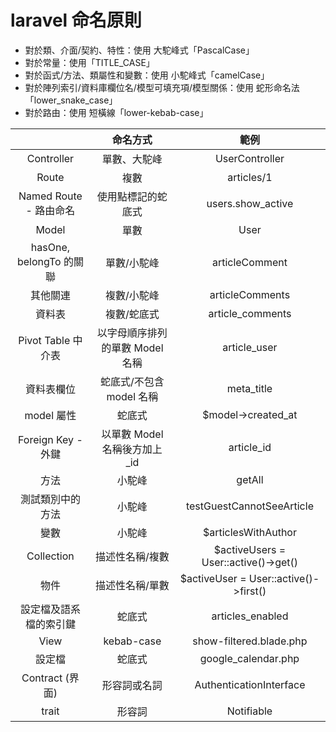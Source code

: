 # laravel 命名原則

- 對於類、介面/契約、特性：使用 大駝峰式「PascalCase」
- 對於常量：使用「TITLE_CASE」
- 對於函式/方法、類屬性和變數：使用 小駝峰式「camelCase」
- 對於陣列索引/資料庫欄位名/模型可填充項/模型關係：使用 蛇形命名法「lower_snake_case」
- 對於路由：使用 短橫線「lower-kebab-case」

|                         |            命名方式             |                 範例                  |
| :---------------------: | :-----------------------------: | :-----------------------------------: |
|       Controller        |          單數、大駝峰           |            UserController             |
|          Route          |              複數               |              articles/1               |
| Named Route - 路由命名  |       使用點標記的蛇底式        |           users.show_active           |
|          Model          |              單數               |                 User                  |
| hasOne, belongTo 的關聯 |           單數/小駝峰           |            articleComment             |
|        其他關連         |           複數/小駝峰           |            articleComments            |
|         資料表          |           複數/蛇底式           |           article_comments            |
|   Pivot Table 中介表    | 以字母順序排列的單數 Model 名稱 |             article_user              |
|       資料表欄位        |    蛇底式/不包含 model 名稱     |              meta_title               |
|       model 屬性        |             蛇底式              |          $model->created_at           |
|   Foreign Key - 外鍵    | 以單數 Model 名稱後方加上 \_id  |              article_id               |
|          方法           |             小駝峰              |                getAll                 |
|    測試類別中的方法     |             小駝峰              |       testGuestCannotSeeArticle       |
|          變數           |             小駝峰              |          $articlesWithAuthor          |
|       Collection        |         描述性名稱/複數         | $activeUsers = User::active()->get()  |
|          物件           |         描述性名稱/單數         | $activeUser = User::active()->first() |
| 設定檔及語系檔的索引鍵  |             蛇底式              |           articles_enabled            |
|          View           |           kebab-case            |        show-filtered.blade.php        |
|         設定檔          |             蛇底式              |          google_calendar.php          |
|     Contract (界面)     |          形容詞或名詞           |        AuthenticationInterface        |
|          trait          |             形容詞              |              Notifiable               |
